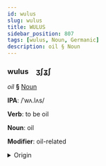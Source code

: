 ```yaml
---
id: wulus
slug: wulus
title: WULUS
sidebar_position: 807
tags: [wulus, Noun, Germanic]
description: oil § Noun
---
```


### wulus&emsp;<span kind="abugida">ʒʃʓ́ʃ</span>

*oil* **§** [Noun](../../tags/Noun)

**IPA**: /ˈwʌ.lʌs/

**Verb**: to be oil

**Noun**: oil

**Modifier**: oil-related

<details>
    <summary>Origin</summary>
    Luxembourgish Ueleg [ˈuə̯.ləɕ]<br/>
    <em>Germanic Language Family</em>
</details>